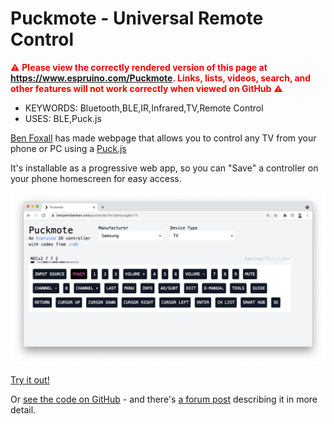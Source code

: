 <!--- Copyright (c) 2021 Gordon Williams, Pur3 Ltd. See the file LICENSE for copying permission. -->
Puckmote - Universal Remote Control
===================================

<span style="color:red">:warning: **Please view the correctly rendered version of this page at https://www.espruino.com/Puckmote. Links, lists, videos, search, and other features will not work correctly when viewed on GitHub** :warning:</span>

* KEYWORDS: Bluetooth,BLE,IR,Infrared,TV,Remote Control
* USES: BLE,Puck.js

[Ben Foxall](https://benjaminbenben.com/) has made webpage that allows
you to control any TV from your phone or PC using a [Puck.js](/Puck.js)

It's installable as a progressive web app, so you can "Save" a controller
on your phone homescreen for easy access.

[![](Puckmote.png)](https://benjaminbenben.com/puckmote/)

[Try it out!](https://benjaminbenben.com/puckmote/)

Or [see the code on GitHub](https://benjaminbenben.com/puckmote/) - and there's
[a forum post](http://forum.espruino.com/conversations/363344) describing
it in more detail.
